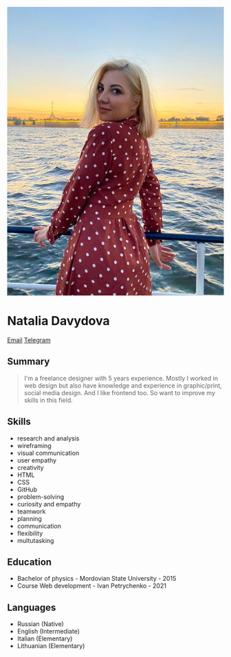 ![photo](/photo.jpg)

# Natalia Davydova

[Email](mailto:harmfuly7@gmail.com)
[Telegram](https://t.me/harmfuly)

## Summary

> I'm a freelance designer with 5 years experience. Mostly I worked in web design but also have knowledge
and experience in graphic/print, social media design. And I like frontend too. So want to improve my skills in this field. 

## Skills

* research and analysis
* wireframing
* visual communication
* user empathy
* creativity
* HTML
* CSS
* GitHub
* problem-solving
* curiosity and empathy
* teamwork
* planning
* communication
* flexibility
* multutasking

## Education

* Bachelor of physics - Mordovian State University - 2015
* Course Web development - Ivan Petrychenko - 2021

## Languages

* Russian (Native)
* English (Intermediate)
* Italian (Elementary)
* Lithuanian (Elementary)
